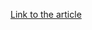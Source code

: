 [Link to the article](https://www.nist.gov/blogs/cybersecurity-insights/international-engagement-brussels-and-beyond)
